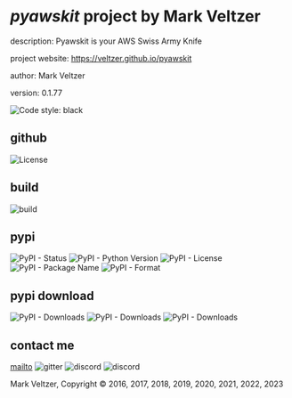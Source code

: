 # *pyawskit* project by Mark Veltzer

description: Pyawskit is your AWS Swiss Army Knife

project website: https://veltzer.github.io/pyawskit

author: Mark Veltzer

version: 0.1.77

![Code style: black](https://img.shields.io/badge/code%20style-black-000000.svg)

## github

![License](https://img.shields.io/github/license/veltzer/pytconf)

## build

![build](https://github.com/veltzer/pyawskit/workflows/build/badge.svg)

## pypi

![PyPI - Status](https://img.shields.io/pypi/status/pyawskit)
![PyPI - Python Version](https://img.shields.io/pypi/pyversions/pyawskit)
![PyPI - License](https://img.shields.io/pypi/l/pyawskit)
![PyPI - Package Name](https://img.shields.io/pypi/v/pyawskit)
![PyPI - Format](https://img.shields.io/pypi/format/pyawskit)

## pypi download

![PyPI - Downloads](https://img.shields.io/pypi/dd/pyawskit)
![PyPI - Downloads](https://img.shields.io/pypi/dw/pyawskit)
![PyPI - Downloads](https://img.shields.io/pypi/dm/pyawskit)



## contact me
[mailto](mailto:mark.veltzer@gmail.com)
![gitter](https://img.shields.io/gitter/room/veltzer/mark.veltzer)
![discord](https://img.shields.io/discord/719336281624281119)
![discord](https://img.shields.io/discord/719336282194444302)

Mark Veltzer, Copyright © 2016, 2017, 2018, 2019, 2020, 2021, 2022, 2023
